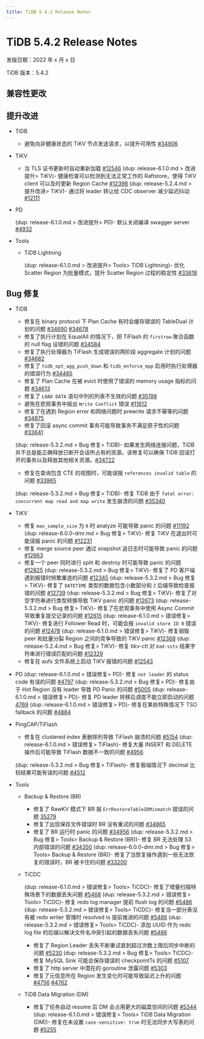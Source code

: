```yaml
---
title: TiDB 5.4.2 Release Notes
---
```


# TiDB 5.4.2 Release Notes

发版日期：2022 年 x 月 x 日

TiDB 版本：5.4.2

## 兼容性更改

## 提升改进

+ TiDB

    <!--transaction-->
    - 避免向非健康状态的 TiKV 节点发送请求，以提升可用性 [#34906](https://github.com/pingcap/tidb/issues/34906)

+ TiKV

    - 当 TLS 证书更新时自动重新加载 [#12546](https://github.com/tikv/tikv/issues/12546)
    (dup: release-6.1.0.md > 改进提升> TiKV)- 健康检查可以检测到无法正常工作的 Raftstore，使得 TiKV client 可以及时更新 Region Cache [#12398](https://github.com/tikv/tikv/issues/12398)
    (dup: release-5.2.4.md > 提升改进> TiKV)- 通过将 leader 转让给 CDC observer 减少延迟抖动 [#12111](https://github.com/tikv/tikv/issues/12111)

+ PD

    (dup: release-6.1.0.md > 改进提升> PD)- 默认关闭编译 swagger server [#4932](https://github.com/tikv/pd/issues/4932)

+ Tools

    + TiDB Lightning

        (dup: release-6.1.0.md > 改进提升> Tools> TiDB Lightning)- 优化 Scatter Region 为批量模式，提升 Scatter Region 过程的稳定性 [#33618](https://github.com/pingcap/tidb/issues/33618)

## Bug 修复

+ TiDB

    <!--planner-->
    - 修复在 binary protocol 下 Plan Cache 有时会缓存错误的 TableDual 计划的问题 [#34690](https://github.com/pingcap/tidb/issues/34690) [#34678](https://github.com/pingcap/tidb/issues/34678)
    - 修复了执行计划在 EqualAll 的情况下，把 TiFlash 的 `firstrow` 聚合函数的 null flag 设错的问题 [#34584](https://github.com/pingcap/tidb/issues/34584)
    - 修复了执行处理器为 TiFlash 生成错误的两阶段 aggregate 计划的问题 [#34682](https://github.com/pingcap/tidb/issues/34682)
    - 修复了 `tidb_opt_agg_push_down` 和 `tidb_enforce_mpp` 启用时执行处理器的错误行为 [#34465](https://github.com/pingcap/tidb/issues/34465)
    - 修复了 Plan Cache 在被 evict 时使用了错误的 memory usage 指标的问题 [#34613](https://github.com/pingcap/tidb/issues/34613)

    <!--transaction-->
    - 修复了 `LOAD DATA` 语句中列的列表不生效的问题 [#35198](https://github.com/pingcap/tidb/issues/35198)
    - 避免在悲观事务中报出 `Write Conflict` 错误 [#11612](https://github.com/tikv/tikv/issues/11612)
    - 修复了在遇到 Region error 和网络问题时 prewrite 请求不幂等的问题 [#34875](https://github.com/pingcap/tidb/issues/34875)
    - 修复了回滚 async commit 事务可能导致事务不满足原子性的问题 [#33641](https://github.com/pingcap/tidb/issues/33641)

    <!--sql-infra-->
    (dup: release-5.3.2.md > Bug 修复> TiDB)- 如果发生网络连接问题，TiDB 并不总是能正确释放已断开会话所占有的资源。该修复可以确保 TiDB 回滚打开的事务以及释放其他相关资源。[#34722](https://github.com/pingcap/tidb/issues/34722)
    - 修复在查询包含 CTE 的视图时，可能误报 `references invalid table` 的问题 [#33965](https://github.com/pingcap/tidb/issues/33965)

    <!--diagnosis-->
    (dup: release-5.3.2.md > Bug 修复> TiDB)- 修复 TiDB 由于 `fatal error: concurrent map read and map write` 发生崩溃的问题 [#35340](https://github.com/pingcap/tidb/issues/35340)

+ TiKV

    - 修复 `max_sample_size` 为 `0` 时 analyze 可能导致 panic 的问题 [#11192](https://github.com/tikv/tikv/issues/11192)
    (dup: release-6.0.0-dmr.md > Bug 修复> TiKV)- 修复 TiKV 在退出时可能误报 panic 的问题 [#12231](https://github.com/tikv/tikv/issues/12231)
    - 修复 merge source peer 通过 snapshot 追日志时可能导致 panic 的问题 [#12663](https://github.com/tikv/tikv/issues/12663)
    - 修复一个 peer 同时进行 split 和 destroy 时可能导致 panic 的问题 [#12825](https://github.com/tikv/tikv/issues/12825)
    (dup: release-5.3.2.md > Bug 修复> TiKV)- 修复了 PD 客户端遇到报错时频繁重连的问题 [#12345](https://github.com/tikv/tikv/issues/12345)
    (dup: release-5.3.2.md > Bug 修复> TiKV)- 修复了 `DATETIME` 类型的数据包含小数部分和 `Z` 后缀导致检查报错的问题 [#12739](https://github.com/tikv/tikv/issues/12739)
    (dup: release-5.3.2.md > Bug 修复> TiKV)- 修复了对空字符串进行类型转换导致 TiKV panic 的问题 [#12673](https://github.com/tikv/tikv/issues/12673)
    (dup: release-5.3.2.md > Bug 修复> TiKV)- 修复了在悲观事务中使用 Async Commit 导致重复提交记录的问题 [#12615](https://github.com/tikv/tikv/issues/12615)
    (dup: release-6.1.0.md > 错误修复> TiKV)- 修复进行 Follower Read 时，可能会报 `invalid store ID 0` 错误的问题 [#12478](https://github.com/tikv/tikv/issues/12478)
    (dup: release-6.1.0.md > 错误修复> TiKV)- 修复销毁 peer 和批量分裂 Region 之间的竞争导致的 TiKV panic [#12368](https://github.com/tikv/tikv/issues/12368)
    (dup: release-5.2.4.md > Bug 修复> TiKV)- 修复 tikv-ctl 对 `bad-ssts` 结果字符串进行错误匹配的问题 [#12329](https://github.com/tikv/tikv/issues/12329)
     - 修复在 aufs 文件系统上启动 TiKV 报错的问题 [#12543](https://github.com/tikv/tikv/issues/12543)


+ PD
    (dup: release-6.1.0.md > 错误修复> PD)- 修复 `not leader` 的 status code 有误的问题 [#4797](https://github.com/tikv/pd/issues/4797)
    (dup: release-5.3.2.md > Bug 修复> PD)- 修复由于 Hot Region 没有 leader 导致 PD Panic 的问题 [#5005](https://github.com/tikv/pd/issues/5005)
    (dup: release-6.1.0.md > 错误修复> PD)- 修复 PD leader 转移后调度不能立即启动的问题 [4769](https://github.com/tikv/pd/issues/4769)
    (dup: release-6.1.0.md > 错误修复> PD)- 修复在某些特殊情况下 TSO fallback 的问题 [#4884](https://github.com/tikv/pd/issues/4884)

+ PingCAP/TiFlash

    <!--storage-->
    - 修复在 clustered index 表删除列导致 TiFlash 崩溃的问题 [#5154](https://github.com/pingcap/tiflash/issues/5154)
    (dup: release-6.1.0.md > 错误修复> TiFlash)- 修复大量 INSERT 和 DELETE 操作后可能导致 TiFlash 数据不一致的问题 [#4956](https://github.com/pingcap/tiflash/issues/4956</span>)

    <!--compute-->
    (dup: release-5.3.2.md > Bug 修复> TiFlash)- 修复极端情况下 decimal 比较结果可能有误的问题 [#4512](https://github.com/pingcap/tiflash/issues/4512)

+ Tools

    + Backup & Restore (BR)

        - 修复了 RawKV 模式下 BR 报 `ErrRestoreTableIDMismatch` 错误的问题 [35279](https://github.com/pingcap/tidb/issues/35279)
        - 修复了出现保存文件错误时 BR 没有重试的问题 [#34865](https://github.com/pingcap/tidb/issues/34865)
        - 修复了 BR 运行时 panic 的问题 [#34956](https://github.com/pingcap/tidb/issues/34956)
        (dup: release-5.3.2.md > Bug 修复> Tools> Backup & Restore (BR))- 修复 BR 无法处理 S3 内部错误的问题 [#34350](https://github.com/pingcap/tidb/issues/34350)
        (dup: release-6.0.0-dmr.md > Bug 修复> Tools> Backup & Restore (BR))- 修复了当恢复操作遇到一些无法恢复的错误时，BR 被卡住的问题 [#33200](https://github.com/pingcap/tidb/issues/33200)

    + TiCDC

        (dup: release-6.1.0.md > 错误修复> Tools> TiCDC)- 修复了增量扫描特殊场景下的数据丢失问题 [#5468](https://github.com/pingcap/tiflow/issues/5468)
        (dup: release-5.3.2.md > 错误修复> Tools> TiCDC)- 修复 redo log manager 提前 flush log 的问题 [#5486](https://github.com/pingcap/tiflow/issues/5486)
        (dup: release-5.3.2.md > 错误修复> Tools> TiCDC)- 修复当一部分表没有被 redo writer 管理时 resolved ts 提前推进的问题 [#5486](https://github.com/pingcap/tiflow/issues/5486)
        (dup: release-5.3.2.md > 错误修复> Tools> TiCDC)- 添加 UUID 作为 redo log file 的后缀以解决文件名冲突引起的数据丢失问题 [#5486](https://github.com/pingcap/tiflow/issues/5486)
        - 修复了 Region Leader 丢失不断重试直到超过次数上限后同步中断的问题 [#5230](https://github.com/pingcap/tiflow/issues/5230)
        (dup: release-5.3.2.md > Bug 修复> Tools> TiCDC)- 修复 MySQL Sink 可能会保存错误的 checkpointTs 的问题 [#5107](https://github.com/pingcap/tiflow/issues/5107)
        - 修复了 http server 中潜在的 goroutine 泄露问题 [#5303](https://github.com/pingcap/tiflow/issues/5303)
        - 修复了元信息所在 Region 发生变化时可能导致延迟上升的问题 [#4756](https://github.com/pingcap/tiflow/issues/4756) [#4762](https://github.com/pingcap/tiflow/issues/4762)

    + TiDB Data Migration (DM)

        - 修复了任务自动 resume 后 DM 会占用更大的磁盘空间的问题 [#5344](https://github.com/pingcap/tiflow/issues/5344)
        (dup: release-6.1.0.md > 错误修复> Tools> TiDB Data Migration (DM))- 修复在未设置 `case-sensitive: true` 时无法同步大写表的问题 [#5255](https://github.com/pingcap/tiflow/issues/5255)
